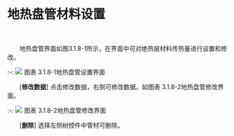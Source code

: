 

# 地热盘管材料设置
<br/>

&emsp;&emsp;地热盘管界面如图3.1.8-1所示，在界面中可对绝热层材料传热量进行设置和修改。
<br/>

:-: ![](images/37.png)
图表 3.1.8-1地热盘管设置界面
<br/>

&emsp;&emsp;[**修改数据**] 点击修改数据，右侧可修改数据。如图表 3.1.8-2地热盘管修改界面。
<br/>

:-: ![](images/38.png)
图表 3.1.8-2地热盘管修改界面
<br/>

&emsp;&emsp;[**删除**] 选择左侧树控件中管材可删除。